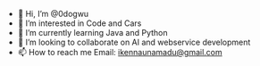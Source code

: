 - 👋 Hi, I’m @0dogwu
- 👀 I’m interested in Code and Cars
- 🌱 I’m currently learning Java and Python
- 💞️ I’m looking to collaborate on AI and webservice development
- 📫 How to reach me Email: ikennaunamadu@gmail.com

